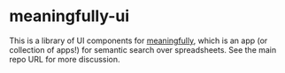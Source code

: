 # meaningfully-ui

This is a library of UI components for [meaningfully](https://www.github.com/jeremybmerrill/meaningfully), which is an app (or collection of apps!) for semantic search over spreadsheets. See the main repo URL for more discussion.